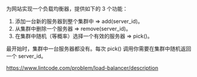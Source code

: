 为网站实现一个负载均衡器，提供如下的 3 个功能：

1. 添加一台新的服务器到整个集群中 => add(server_id)。
2. 从集群中删除一个服务器 => remove(server_id)。
3. 在集群中随机（等概率）选择一个有效的服务器 => pick()。

最开始时，集群中一台服务器都没有。每次 pick() 调用你需要在集群中随机返回一个 server_id。

https://www.lintcode.com/problem/load-balancer/description